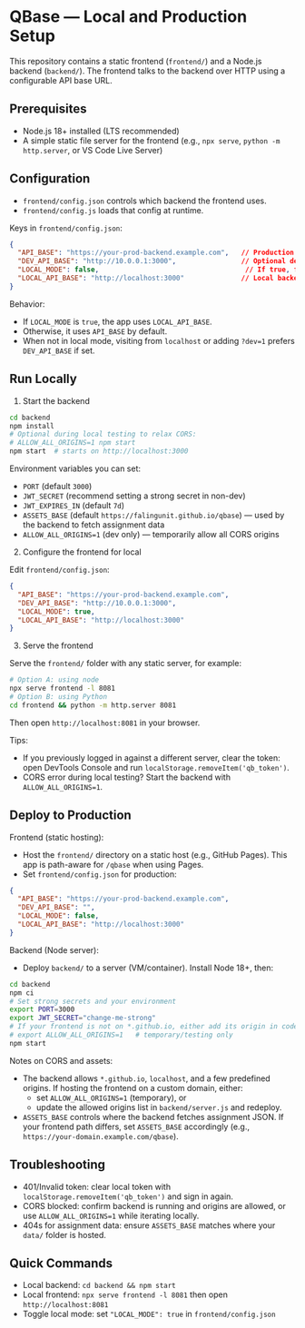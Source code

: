 # QBase — Local and Production Setup

This repository contains a static frontend (`frontend/`) and a Node.js backend (`backend/`). The frontend talks to the backend over HTTP using a configurable API base URL.

## Prerequisites

- Node.js 18+ installed (LTS recommended)
- A simple static file server for the frontend (e.g., `npx serve`, `python -m http.server`, or VS Code Live Server)

## Configuration

- `frontend/config.json` controls which backend the frontend uses.
- `frontend/config.js` loads that config at runtime.

Keys in `frontend/config.json`:

```json
{
  "API_BASE": "https://your-prod-backend.example.com",   // Production backend base URL
  "DEV_API_BASE": "http://10.0.0.1:3000",                // Optional dev/staging backend
  "LOCAL_MODE": false,                                    // If true, force local backend
  "LOCAL_API_BASE": "http://localhost:3000"              // Local backend base URL
}
```

Behavior:
- If `LOCAL_MODE` is `true`, the app uses `LOCAL_API_BASE`.
- Otherwise, it uses `API_BASE` by default.
- When not in local mode, visiting from `localhost` or adding `?dev=1` prefers `DEV_API_BASE` if set.

## Run Locally

1) Start the backend

```bash
cd backend
npm install
# Optional during local testing to relax CORS:
# ALLOW_ALL_ORIGINS=1 npm start
npm start  # starts on http://localhost:3000
```

Environment variables you can set:
- `PORT` (default `3000`)
- `JWT_SECRET` (recommend setting a strong secret in non-dev)
- `JWT_EXPIRES_IN` (default `7d`)
- `ASSETS_BASE` (default `https://falingunit.github.io/qbase`) — used by the backend to fetch assignment data
- `ALLOW_ALL_ORIGINS=1` (dev only) — temporarily allow all CORS origins

2) Configure the frontend for local

Edit `frontend/config.json`:

```json
{
  "API_BASE": "https://your-prod-backend.example.com",
  "DEV_API_BASE": "http://10.0.0.1:3000",
  "LOCAL_MODE": true,
  "LOCAL_API_BASE": "http://localhost:3000"
}
```

3) Serve the frontend

Serve the `frontend/` folder with any static server, for example:

```bash
# Option A: using node
npx serve frontend -l 8081
# Option B: using Python
cd frontend && python -m http.server 8081
```

Then open `http://localhost:8081` in your browser.

Tips:
- If you previously logged in against a different server, clear the token: open DevTools Console and run `localStorage.removeItem('qb_token')`.
- CORS error during local testing? Start the backend with `ALLOW_ALL_ORIGINS=1`.

## Deploy to Production

Frontend (static hosting):
- Host the `frontend/` directory on a static host (e.g., GitHub Pages). This app is path-aware for `/qbase` when using Pages.
- Set `frontend/config.json` for production:

```json
{
  "API_BASE": "https://your-prod-backend.example.com",
  "DEV_API_BASE": "",
  "LOCAL_MODE": false,
  "LOCAL_API_BASE": "http://localhost:3000"
}
```

Backend (Node server):
- Deploy `backend/` to a server (VM/container). Install Node 18+, then:

```bash
cd backend
npm ci
# Set strong secrets and your environment
export PORT=3000
export JWT_SECRET="change-me-strong"
# If your frontend is not on *.github.io, either add its origin in code or use:
# export ALLOW_ALL_ORIGINS=1   # temporary/testing only
npm start
```

Notes on CORS and assets:
- The backend allows `*.github.io`, `localhost`, and a few predefined origins. If hosting the frontend on a custom domain, either:
  - set `ALLOW_ALL_ORIGINS=1` (temporary), or
  - update the allowed origins list in `backend/server.js` and redeploy.
- `ASSETS_BASE` controls where the backend fetches assignment JSON. If your frontend path differs, set `ASSETS_BASE` accordingly (e.g., `https://your-domain.example.com/qbase`).

## Troubleshooting

- 401/Invalid token: clear local token with `localStorage.removeItem('qb_token')` and sign in again.
- CORS blocked: confirm backend is running and origins are allowed, or use `ALLOW_ALL_ORIGINS=1` while iterating locally.
- 404s for assignment data: ensure `ASSETS_BASE` matches where your `data/` folder is hosted.

## Quick Commands

- Local backend: `cd backend && npm start`
- Local frontend: `npx serve frontend -l 8081` then open `http://localhost:8081`
- Toggle local mode: set `"LOCAL_MODE": true` in `frontend/config.json`
